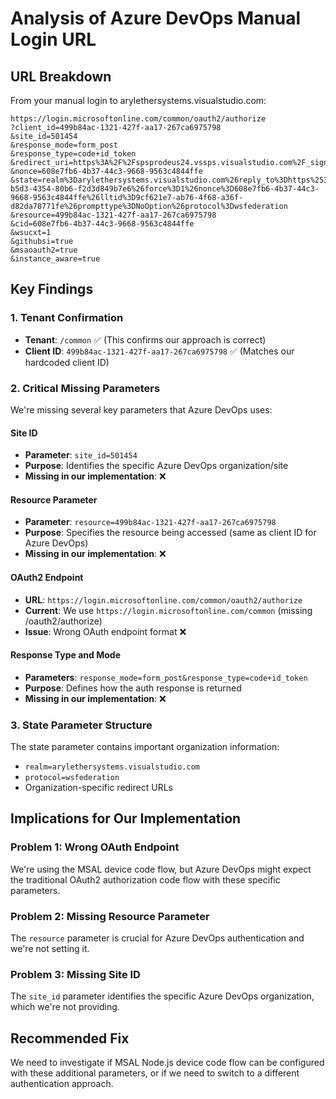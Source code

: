 # Analysis of Azure DevOps Manual Login URL

## URL Breakdown

From your manual login to arylethersystems.visualstudio.com:

```
https://login.microsoftonline.com/common/oauth2/authorize
?client_id=499b84ac-1321-427f-aa17-267ca6975798
&site_id=501454
&response_mode=form_post
&response_type=code+id_token
&redirect_uri=https%3A%2F%2Fspsprodeus24.vssps.visualstudio.com%2F_signedin
&nonce=608e7fb6-4b37-44c3-9668-9563c4844ffe
&state=realm%3Darylethersystems.visualstudio.com%26reply_to%3Dhttps%253A%252F%252Farylethersystems.visualstudio.com%252F_signedin%253Frealm%253Darylethersystems.visualstudio.com%2526protocol%253Dwsfederation%2526reply_to%253Dhttps%25253A%25252F%25252Farylethersystems.visualstudio.com%25252FDeveloping%25252520Azure%25252520Solutions%26ht%3D2%26hid%3D67264990-b5d3-4354-80b6-f2d3d849b7e6%26force%3D1%26nonce%3D608e7fb6-4b37-44c3-9668-9563c4844ffe%26lltid%3D9cf621e7-ab76-4f68-a36f-d82da78771fe%26prompttype%3DNoOption%26protocol%3Dwsfederation
&resource=499b84ac-1321-427f-aa17-267ca6975798
&cid=608e7fb6-4b37-44c3-9668-9563c4844ffe
&wsucxt=1
&githubsi=true
&msaoauth2=true
&instance_aware=true
```

## Key Findings

### 1. Tenant Confirmation

- **Tenant**: `/common` ✅ (This confirms our approach is correct)
- **Client ID**: `499b84ac-1321-427f-aa17-267ca6975798` ✅ (Matches our hardcoded client ID)

### 2. Critical Missing Parameters

We're missing several key parameters that Azure DevOps uses:

#### Site ID

- **Parameter**: `site_id=501454`
- **Purpose**: Identifies the specific Azure DevOps organization/site
- **Missing in our implementation**: ❌

#### Resource Parameter

- **Parameter**: `resource=499b84ac-1321-427f-aa17-267ca6975798`
- **Purpose**: Specifies the resource being accessed (same as client ID for Azure DevOps)
- **Missing in our implementation**: ❌

#### OAuth2 Endpoint

- **URL**: `https://login.microsoftonline.com/common/oauth2/authorize`
- **Current**: We use `https://login.microsoftonline.com/common` (missing /oauth2/authorize)
- **Issue**: Wrong OAuth endpoint format ❌

#### Response Type and Mode

- **Parameters**: `response_mode=form_post&response_type=code+id_token`
- **Purpose**: Defines how the auth response is returned
- **Missing in our implementation**: ❌

### 3. State Parameter Structure

The state parameter contains important organization information:

- `realm=arylethersystems.visualstudio.com`
- `protocol=wsfederation`
- Organization-specific redirect URLs

## Implications for Our Implementation

### Problem 1: Wrong OAuth Endpoint

We're using the MSAL device code flow, but Azure DevOps might expect the traditional OAuth2 authorization code flow with these specific parameters.

### Problem 2: Missing Resource Parameter

The `resource` parameter is crucial for Azure DevOps authentication and we're not setting it.

### Problem 3: Missing Site ID

The `site_id` parameter identifies the specific Azure DevOps organization, which we're not providing.

## Recommended Fix

We need to investigate if MSAL Node.js device code flow can be configured with these additional parameters, or if we need to switch to a different authentication approach.
